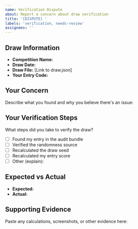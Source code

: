 ```yaml
---
name: Verification Dispute
about: Report a concern about draw verification
title: '[DISPUTE] '
labels: 'verification, needs-review'
assignees: ''
---
```


## Draw Information
- **Competition Name:** 
- **Draw Date:** 
- **Draw File:** [Link to draw.json]
- **Your Entry Code:** 

## Your Concern
Describe what you found and why you believe there's an issue:

## Your Verification Steps
What steps did you take to verify the draw?

- [ ] Found my entry in the audit bundle
- [ ] Verified the randomness source
- [ ] Recalculated the draw seed
- [ ] Recalculated my entry score
- [ ] Other (explain):

## Expected vs Actual
- **Expected:** 
- **Actual:** 

## Supporting Evidence
Paste any calculations, screenshots, or other evidence here:
